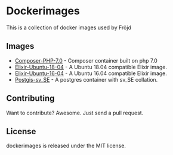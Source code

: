 # Dockerimages

This is a collection of docker images used by Fröjd

## Images

- [Composer-PHP-7.0](./composer-php-7.0) - Composer container built on php 7.0
- [Elixir-Ubuntu-18-04](./elixir-ubuntu-18-04) - A Ubuntu 18.04 compatible Elixir image.
- [Elixir-Ubuntu-16-04](./elixir-ubuntu-16-04) - A Ubuntu 16.04 compatible Elixir image.
- [Postgis-sv_SE](./postgis-sv_se) - A postgres container with sv_SE collation.


## Contributing

Want to contribute? Awesome. Just send a pull request.


## License

dockerimages is released under the MIT license.
